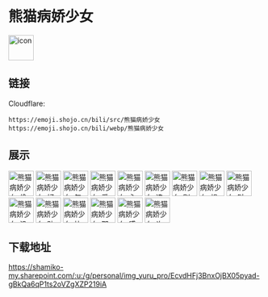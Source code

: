 # 熊猫病娇少女
<img src="https://emoji.shojo.cn/bili/src/熊猫病娇少女/icon.png" width="50" height="50" alt="icon">

## 链接
Cloudflare:
```
https://emoji.shojo.cn/bili/src/熊猫病娇少女
https://emoji.shojo.cn/bili/webp/熊猫病娇少女
```
## 展示
<img src="https://emoji.shojo.cn/bili/src/熊猫病娇少女/熊猫病娇少女-偷窥.png" width="50" height="50" alt="熊猫病娇少女-偷窥">
<img src="https://emoji.shojo.cn/bili/src/熊猫病娇少女/熊猫病娇少女-好耶.png" width="50" height="50" alt="熊猫病娇少女-好耶">
<img src="https://emoji.shojo.cn/bili/src/熊猫病娇少女/熊猫病娇少女-气成一坨.png" width="50" height="50" alt="熊猫病娇少女-气成一坨">
<img src="https://emoji.shojo.cn/bili/src/熊猫病娇少女/熊猫病娇少女-爱你.png" width="50" height="50" alt="熊猫病娇少女-爱你">
<img src="https://emoji.shojo.cn/bili/src/熊猫病娇少女/熊猫病娇少女-心碎.png" width="50" height="50" alt="熊猫病娇少女-心碎">
<img src="https://emoji.shojo.cn/bili/src/熊猫病娇少女/熊猫病娇少女-选我.png" width="50" height="50" alt="熊猫病娇少女-选我">
<img src="https://emoji.shojo.cn/bili/src/熊猫病娇少女/熊猫病娇少女-别卷了.png" width="50" height="50" alt="熊猫病娇少女-别卷了">
<img src="https://emoji.shojo.cn/bili/src/熊猫病娇少女/熊猫病娇少女-想要.png" width="50" height="50" alt="熊猫病娇少女-想要">
<img src="https://emoji.shojo.cn/bili/src/熊猫病娇少女/熊猫病娇少女-哒咩.png" width="50" height="50" alt="熊猫病娇少女-哒咩">
<img src="https://emoji.shojo.cn/bili/src/熊猫病娇少女/熊猫病娇少女-没币了.png" width="50" height="50" alt="熊猫病娇少女-没币了">
<img src="https://emoji.shojo.cn/bili/src/熊猫病娇少女/熊猫病娇少女-贴贴.png" width="50" height="50" alt="熊猫病娇少女-贴贴">
<img src="https://emoji.shojo.cn/bili/src/熊猫病娇少女/熊猫病娇少女-快逃.png" width="50" height="50" alt="熊猫病娇少女-快逃">
<img src="https://emoji.shojo.cn/bili/src/熊猫病娇少女/熊猫病娇少女-那我呢.png" width="50" height="50" alt="熊猫病娇少女-那我呢">
<img src="https://emoji.shojo.cn/bili/src/熊猫病娇少女/熊猫病娇少女-感到不值.png" width="50" height="50" alt="熊猫病娇少女-感到不值">
<img src="https://emoji.shojo.cn/bili/src/熊猫病娇少女/熊猫病娇少女-许愿.png" width="50" height="50" alt="熊猫病娇少女-许愿">

## 下载地址

https://shamiko-my.sharepoint.com/:u:/g/personal/img_yuru_pro/EcvdHFj3BnxOjBX05pyad-gBkQa6qP1ts2oVZgXZP219iA